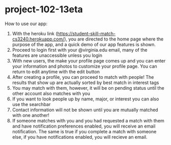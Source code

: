 # project-102-13eta
How to use our app:</br>

1. With the heroku link (https://student-skill-match-cs3240.herokuapp.com/), you are directed to the home page where the purpose of the app, and a quick demo of our app features is shown.</br>
2. Proceed to login first with your @virginia.edu email, many of the features are unaccessible unless you login</br>
3. With new users, the make your profile page comes up and you can enter your information and photos to customize your profile page. You can return to edit anytime with the edit button</br>
4. After creating a profile, you can proceed to match with people! The results that show up are actually sorted by best match in interest tags </br>
5. You may match with them, however, it will be on pending status until the other account also matches with you </br>
6. If you want to look people up by name, major, or interest you can also use the searchbar </br>
7. Contact information will not be shown until you are mutually matched with one another! </br>
8. If someone matches with you and you had requested a match with them and have notification preferences enabled, you will receive an email notification. The same is true if you complete a match with someone else, if you have notifications enabled, you will recieve an email.

